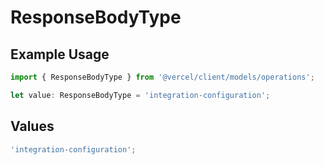 # ResponseBodyType

## Example Usage

```typescript
import { ResponseBodyType } from '@vercel/client/models/operations';

let value: ResponseBodyType = 'integration-configuration';
```

## Values

```typescript
'integration-configuration';
```
